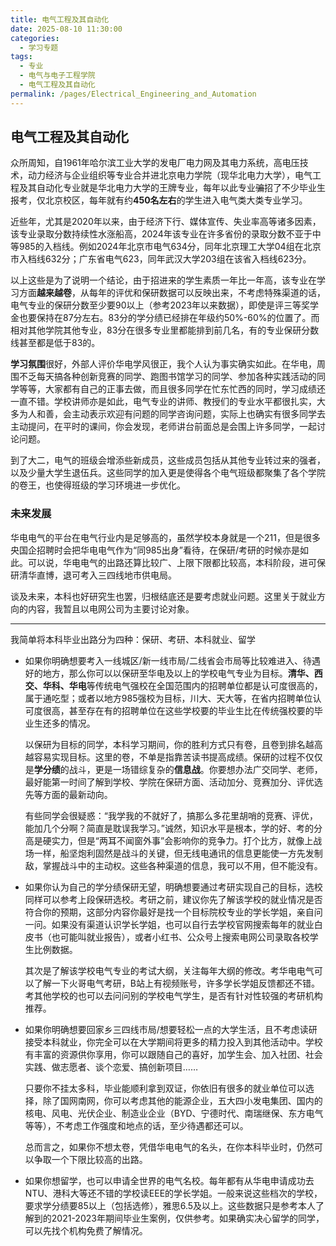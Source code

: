 ```yaml
---
title: 电气工程及其自动化
date: 2025-08-10 11:30:00
categories:
  - 学习专题
tags:
  - 专业
  - 电气与电子工程学院
  - 电气工程及其自动化
permalink: /pages/Electrical_Engineering_and_Automation
---
```


## 电气工程及其自动化 
众所周知，自1961年哈尔滨工业大学的发电厂电力网及其电力系统，高电压技术，动力经济与企业组织等专业合并进北京电力学院（现华北电力大学），电气工程及其自动化专业就是华北电力大学的王牌专业，每年以此专业~~骗~~招了不少毕业生报考，仅北京校区，每年就有约**450名左右**的学生进入电气类大类专业学习。  

近些年，尤其是2020年以来，由于经济下行、媒体宣传、失业率高等诸多因素，该专业录取分数持续性水涨船高，2024年该专业在许多省份的录取分数不亚于中等985的入档线。例如2024年北京市电气634分，同年北京理工大学04组在北京市入档线632分；广东省电气623，同年武汉大学203组在该省入档线623分。  

以上这些是为了说明一个结论，由于招进来的学生素质一年比一年高，该专业在学习方面**越来越卷**，从每年的评优和保研数据可以反映出来，不考虑特殊渠道的话，电气专业的保研分数至少要90以上（参考2023年以来数据），即使是评三等奖学金也要保持在87分左右。83分的学分绩已经排在年级约50%-60%的位置了。而相对其他学院其他专业，83分在很多专业里都能排到前几名，有的专业保研分数线甚至都是低于83的。  

**学习氛围**很好，外部人评价华电学风很正，我个人认为事实确实如此。在华电，周围不乏每天搞各种创新竞赛的同学、跑图书馆学习的同学、参加各种实践活动的同学等等，大家都有自己的正事去做，而且很多同学在忙东忙西的同时，学习成绩还一直不错。学校讲师亦是如此，电气专业的讲师、教授们的专业水平都很扎实，大多为人和善，会主动表示欢迎有问题的同学咨询问题，实际上也确实有很多同学去主动提问，在平时的课间，你会发现，老师讲台前面总是会围上许多同学，一起讨论问题。  

到了大二，电气的班级会增添些新成员，这些成员包括从其他专业转过来的强者，以及少量大学生退伍兵。这些同学的加入更是使得各个电气班级都聚集了各个学院的卷王，也使得班级的学习环境进一步优化。  

### 未来发展

华电电气的平台在电气行业内是足够高的，虽然学校本身就是一个211，但是很多央国企招聘时会把华电电气作为“同985出身”看待，在保研/考研的时候亦是如此。可以说，华电电气的出路还算比较广、上限下限都比较高，本科阶段，进可保研清华直博，退可考入三四线地市供电局。  

谈及未来，本科也好研究生也罢，归根结底还是要考虑就业问题。这里关于就业方向的内容，我暂且以电网公司为主要讨论对象。  

---

我简单将本科毕业出路分为四种：保研、考研、本科就业、留学 

- 如果你明确想要考入一线城区/新一线市局/二线省会市局等比较难进入、待遇好的地方，那么你可以以保研至华电及以上的学校电气专业为目标。**清华、西交、华科、华电**等传统电气强校在全国范围内的招聘单位都是认可度很高的，属于通吃型；或者以地方985强校为目标，川大、天大等，在省内招聘单位认可度很高，甚至存在有的招聘单位在这些学校要的毕业生比在传统强校要的毕业生还多的情况。
  
  以保研为目标的同学，本科学习期间，你的胜利方式只有卷，且卷到排名越高越容易实现目标。这里的卷，不单是指靠苦读书提高成绩。保研的过程不仅仅是**学分绩**的战斗，更是一场错综复杂的**信息战**。你要想办法广交同学、老师，最好能第一时间了解到学校、学院在保研方面、活动加分、竞赛加分、评优选先等方面的最新动向。
  
  有些同学会很疑惑：“我学我的不就好了，搞那么多花里胡哨的竞赛、评优，能加几个分啊？简直是耽误我学习。”诚然，知识水平是根本，学的好、考的分高是硬实力，但是“两耳不闻窗外事”会影响你的竞争力。打个比方，就像上战场一样，船坚炮利固然是战斗的关键，但无线电通讯的信息更能使一方先发制敌，掌握战斗中的主动权。这些各种渠道的信息，我可以不用，但不能没有。

- 如果你认为自己的学分绩保研无望，明确想要通过考研实现自己的目标，选校同样可以参考上段保研选校。考研之前，建议你先了解该学校的就业情况是否符合你的预期，这部分内容你最好是找一个目标院校专业的学长学姐，亲自问一问。如果没有渠道认识学长学姐，也可以自行去学校官网搜索每年的就业白皮书（也可能叫就业报告），或者小红书、公众号上搜索电网公司录取各校学生比例数据。
  
  其次是了解该学校电气专业的考试大纲，关注每年大纲的修改。考华电电气可以了解一下火哥电气考研，B站上有视频账号，许多学长学姐反馈都还不错。考其他学校的也可以去问问别的学校电气学生，是否有针对性较强的考研机构推荐。  

- 如果你明确想要回家乡三四线市局/想要轻松一点的大学生活，且不考虑读研接受本科就业，你完全可以在大学期间将更多的精力投入到其他活动中。学校有丰富的资源供你享用，你可以跟随自己的喜好，加学生会、加入社团、社会实践、做志愿者、谈个恋爱、搞创新项目……
  
  只要你不挂太多科，毕业能顺利拿到双证，你依旧有很多的就业单位可以选择，除了国网南网，你可以考虑其他的能源企业，五大四小发电集团、国内的核电、风电、光伏企业、制造业企业（BYD、宁德时代、南瑞继保、东方电气等等），不考虑工作强度和地点的话，至少待遇都还可以。
  
  总而言之，如果你不想太卷，凭借华电电气的名头，在你本科毕业时，仍然可以争取一个下限比较高的出路。  

- 如果你想留学，也可以申请全世界的电气名校。每年都有从华电申请成功去NTU、港科大等还不错的学校读EEE的学长学姐。一般来说这些档次的学校，要求学分绩要85以上（包括选修），雅思6.5及以上。这些数据只是参考本人了解到的2021-2023年期间毕业生案例，仅供参考。如果确实决心留学的同学，可以先找个机构免费了解情况。






